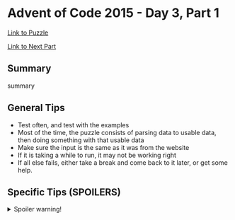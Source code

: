 # Advent of Code 2015 - Day 3, Part 1

[Link to Puzzle](https://adventofcode.com/2015/day/3)

[Link to Next Part](https://github.com/CodingAP/unofficial-aoc-syllabus/blob/main/years/2015/day3/part2.md)

## Summary
summary

## General Tips
- Test often, and test with the examples
- Most of the time, the puzzle consists of parsing data to usable data, then doing something with that usable data
- Make sure the input is the same as it was from the website
- If it is taking a while to run, it may not be working right
- If all else fails, either take a break and come back to it later, or get some help.

## Specific Tips (SPOILERS)
<details> <summary>Spoiler warning!</summary>

specific tips

</details>